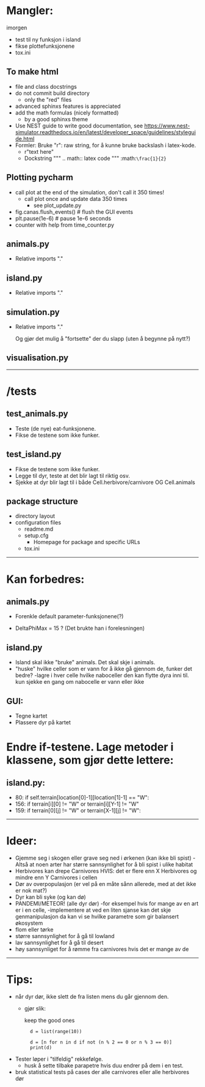 Mangler:
========
imorgen
- test til ny funksjon i island
- fikse plottefunksjonene
- tox.ini

To make html
------------
* file and class docstrings
* do not commit build directory
   - only the "red" files
* advanced sphinxs features is appreciated
* add the math formulas (nicely formatted)
   - by a good sphinxs theme 
* Use NEST guide to write good documentation, see
  https://www.nest-simulator.readthedocs.io/en/latest/developer_space/guidelines/styleguide.html
* Formler:
     Bruke "r": raw string, for å kunne bruke backslash i latex-kode.
     - r"text here"
     - Dockstring
         """
         .. math::
            latex code
         """
       :math:`\frac{1}{2}`

Plotting pycharm
----------------
* call plot at the end of the simulation, don't call it 350 times!
  - call plot once and update data 350 times
    - see plot_update.py  
* fig.canas.flush_events()  # flush the GUI events
* plt.pause(1e-6)  # pause 1e-6 seconds
* counter with help from time_counter.py

animals.py
----------
* Relative imports "."

island.py
---------
* Relative imports "."

simulation.py
-------------
* Relative imports "."

  Og gjør det mulig å "fortsette" der du slapp (uten å begynne på nytt?)

visualisation.py
----------------

---------------------------------------------------------------------------------------------------

/tests
======

test_animals.py
---------------
* Teste (de nye) eat-funksjonene.
* Fikse de testene som ikke funker.

test_island.py
--------------
* Fikse de testene som ikke funker.
* Legge til dyr, teste at det blir lagt til riktig osv.
* Sjekke at dyr blir lagt til i både Cell.herbivore/carnivore OG Cell.animals

package structure
----------------
* directory layout
* configuration files
  - readme.md
  - setup.cfg
    - Homepage for package and specific URLs
  - tox.ini

---------------------------------------------------------------------------------------------------

Kan forbedres:
==============
animals.py
----------
* Forenkle default parameter-funksjonene(?)

* DeltaPhiMax = 15 ? (Det brukte han i forelesningen)

island.py
---------
* Island skal ikke "bruke" animals. Det skal skje i animals.
* "huske" hvilke celler som er vann for å ikke gå gjennom de, funker det bedre?
  -lagre i hver celle hvilke naboceller den kan flytte dyra inni til. 
    kun sjekke en gang om nabocelle er vann eller ikke

GUI:
----
* Tegne kartet
* Plassere dyr på kartet

Endre if-testene. Lage metoder i klassene, som gjør dette lettere:
==================================================================

island.py:
----------
* 80: if self.terrain[location[0]-1][location[1]-1] == "W":
* 156: if terrain[i][0] != "W" or terrain[i][Y-1] != "W"
* 159: if terrain[0][j] != "W" or terrain[X-1][j] != "W":

---------------------------------------------------------------------------------------------------

Ideer:
======
* Gjemme seg i skogen eller grave seg ned i ørkenen (kan ikke bli spist)
  -Altså at noen arter har større sannsynlighet for å bli spist i ulike habitat
* Herbivores kan drepe Carnivores HVIS: det er flere enn X Herbivores og mindre enn Y Carnivores
 i cellen
* Dør av overpopulasjon (er vel på en måte sånn allerede, med at det ikke er nok mat?)
* Dyr kan bli syke (og kan dø)
* PANDEMI/METEOR! (alle dyr dør)
  -for eksempel hvis for mange av en art er i en celle,
  -implementere at ved en liten sjanse kan det skje genmanipulasjon
    da kan vi se hvilke parametre som gir balansert økosystem
* flom eller tørke
* større sannsynlighet for å gå til lowland
* lav sannsynlighet for å gå til desert
* høy sannsynliget for å rømme fra carnivores hvis det er mange av de
---------------------------------------------------------------------------------------------------

Tips:
=====
* når dyr dør, ikke slett de fra listen mens du går gjennom den.
  - gjør slik:

       keep the good ones

          d = list(range(10))

          d = [n for n in d if not (n % 2 == 0 or n % 3 == 0)]
          print(d)

* Tester løper i "tilfeldig" rekkefølge.
  - husk å sette tilbake parapetre hvis duu endrer på dem i en test.
* bruk statistical tests på cases der alle carnivores eller alle herbivores dør
